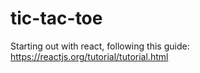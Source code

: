 # tic-tac-toe
Starting out with react, following this guide: https://reactjs.org/tutorial/tutorial.html
